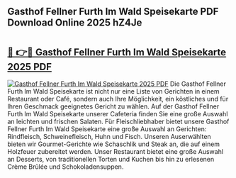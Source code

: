 ## Gasthof Fellner Furth Im Wald Speisekarte PDF Download Online 2025 hZ4Je

# <h2><a href="http://gcd3hbg.nevu.top/?p=Gasthof+Fellner+Furth+Im+Wald+Speisekarte">🔗 👉🔴 Gasthof Fellner Furth Im Wald Speisekarte 2025 PDF</a></h2>

[![Gasthof Fellner Furth Im Wald Speisekarte 2025 PDF](https://i.imgur.com/dBaPXMq.png)](http://gcd3hbg.nevu.top/?p=Gasthof+Fellner+Furth+Im+Wald+Speisekarte)
Die Gasthof Fellner Furth Im Wald Speisekarte ist nicht nur eine Liste von Gerichten in einem Restaurant oder Café, sondern auch Ihre Möglichkeit, ein köstliches und für Ihren Geschmack geeignetes Gericht zu wählen. Auf der Gasthof Fellner Furth Im Wald Speisekarte unserer Cafeteria finden Sie eine große Auswahl an leichten und frischen Salaten. Für Fleischliebhaber bietet unsere Gasthof Fellner Furth Im Wald Speisekarte eine große Auswahl an Gerichten: Rindfleisch, Schweinefleisch, Huhn und Fisch. Unseren Auserwählten bieten wir Gourmet-Gerichte wie Schaschlik und Steak an, die auf einem Holzfeuer zubereitet werden. Unser Restaurant bietet eine große Auswahl an Desserts, von traditionellen Torten und Kuchen bis hin zu erlesenen Crème Brûlée und Schokoladensuppen.
